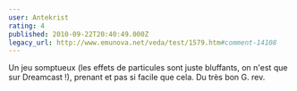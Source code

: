 ```yaml
---
user: Antekrist
rating: 4
published: 2010-09-22T20:40:49.000Z
legacy_url: http://www.emunova.net/veda/test/1579.htm#comment-14108
---
```

Un jeu somptueux (les effets de particules sont juste bluffants, on n'est que sur Dreamcast !), prenant et pas si facile que cela. Du très bon G. rev.
